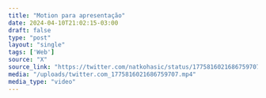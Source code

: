 ```yaml
---
title: "Motion para apresentação"
date: 2024-04-10T21:02:15-03:00
draft: false
type: "post"
layout: "single"
tags: ['Web']
source: "X"
source_link: "https://twitter.com/natkohasic/status/1775816021686759707"
media: "/uploads/twitter.com_1775816021686759707.mp4"
media_type: "video"
---
```


